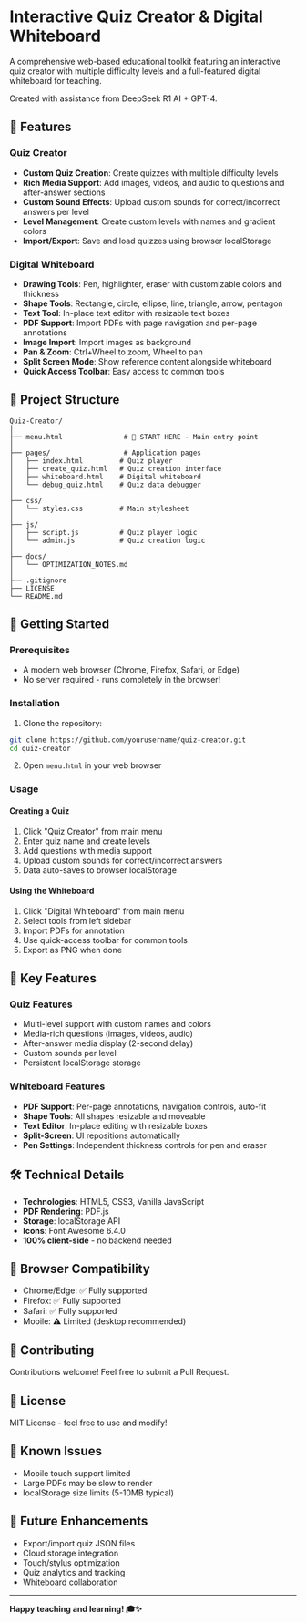 # Interactive Quiz Creator & Digital Whiteboard

A comprehensive web-based educational toolkit featuring an interactive quiz creator with multiple difficulty levels and a full-featured digital whiteboard for teaching.

Created with assistance from DeepSeek R1 AI + GPT-4.

## 🌟 Features

### Quiz Creator
- **Custom Quiz Creation**: Create quizzes with multiple difficulty levels
- **Rich Media Support**: Add images, videos, and audio to questions and after-answer sections
- **Custom Sound Effects**: Upload custom sounds for correct/incorrect answers per level
- **Level Management**: Create custom levels with names and gradient colors
- **Import/Export**: Save and load quizzes using browser localStorage

### Digital Whiteboard
- **Drawing Tools**: Pen, highlighter, eraser with customizable colors and thickness
- **Shape Tools**: Rectangle, circle, ellipse, line, triangle, arrow, pentagon
- **Text Tool**: In-place text editor with resizable text boxes
- **PDF Support**: Import PDFs with page navigation and per-page annotations
- **Image Import**: Import images as background
- **Pan & Zoom**: Ctrl+Wheel to zoom, Wheel to pan
- **Split Screen Mode**: Show reference content alongside whiteboard
- **Quick Access Toolbar**: Easy access to common tools

## 📁 Project Structure

```
Quiz-Creator/
│
├── menu.html               # 🚪 START HERE - Main entry point
│
├── pages/                  # Application pages
│   ├── index.html         # Quiz player
│   ├── create_quiz.html   # Quiz creation interface
│   ├── whiteboard.html    # Digital whiteboard
│   └── debug_quiz.html    # Quiz data debugger
│
├── css/
│   └── styles.css         # Main stylesheet
│
├── js/
│   ├── script.js          # Quiz player logic
│   └── admin.js           # Quiz creation logic
│
├── docs/
│   └── OPTIMIZATION_NOTES.md
│
├── .gitignore
├── LICENSE
└── README.md
```

## 🚀 Getting Started

### Prerequisites
- A modern web browser (Chrome, Firefox, Safari, or Edge)
- No server required - runs completely in the browser!

### Installation

1. Clone the repository:
```bash
git clone https://github.com/yourusername/quiz-creator.git
cd quiz-creator
```

2. Open `menu.html` in your web browser

### Usage

#### Creating a Quiz
1. Click "Quiz Creator" from main menu
2. Enter quiz name and create levels
3. Add questions with media support
4. Upload custom sounds for correct/incorrect answers
5. Data auto-saves to browser localStorage

#### Using the Whiteboard
1. Click "Digital Whiteboard" from main menu
2. Select tools from left sidebar
3. Import PDFs for annotation
4. Use quick-access toolbar for common tools
5. Export as PNG when done

## 🎨 Key Features

### Quiz Features
- Multi-level support with custom names and colors
- Media-rich questions (images, videos, audio)
- After-answer media display (2-second delay)
- Custom sounds per level
- Persistent localStorage storage

### Whiteboard Features
- **PDF Support**: Per-page annotations, navigation controls, auto-fit
- **Shape Tools**: All shapes resizable and moveable
- **Text Editor**: In-place editing with resizable boxes
- **Split-Screen**: UI repositions automatically
- **Pen Settings**: Independent thickness controls for pen and eraser

## 🛠️ Technical Details

- **Technologies**: HTML5, CSS3, Vanilla JavaScript
- **PDF Rendering**: PDF.js
- **Storage**: localStorage API
- **Icons**: Font Awesome 6.4.0
- **100% client-side** - no backend needed

## 📝 Browser Compatibility

- Chrome/Edge: ✅ Fully supported
- Firefox: ✅ Fully supported
- Safari: ✅ Fully supported
- Mobile: ⚠️ Limited (desktop recommended)

## 🤝 Contributing

Contributions welcome! Feel free to submit a Pull Request.

## 📄 License

MIT License - feel free to use and modify!

## 🐛 Known Issues

- Mobile touch support limited
- Large PDFs may be slow to render
- localStorage size limits (5-10MB typical)

## 🔮 Future Enhancements

- Export/import quiz JSON files
- Cloud storage integration
- Touch/stylus optimization
- Quiz analytics and tracking
- Whiteboard collaboration

---

**Happy teaching and learning! 🎓✨**

